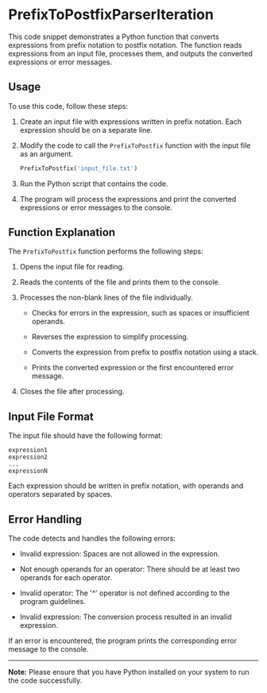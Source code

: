# PrefixToPostfixParserIteration

This code snippet demonstrates a Python function that converts expressions from prefix notation to postfix notation. The function reads expressions from an input file, processes them, and outputs the converted expressions or error messages.

## Usage

To use this code, follow these steps:

1. Create an input file with expressions written in prefix notation. Each expression should be on a separate line.

2. Modify the code to call the `PrefixToPostfix` function with the input file as an argument.

   ```python
   PrefixToPostfix('input_file.txt')
   ```

3. Run the Python script that contains the code.

4. The program will process the expressions and print the converted expressions or error messages to the console.

## Function Explanation

The `PrefixToPostfix` function performs the following steps:

1. Opens the input file for reading.

2. Reads the contents of the file and prints them to the console.

3. Processes the non-blank lines of the file individually.

   - Checks for errors in the expression, such as spaces or insufficient operands.

   - Reverses the expression to simplify processing.

   - Converts the expression from prefix to postfix notation using a stack.

   - Prints the converted expression or the first encountered error message.

4. Closes the file after processing.

## Input File Format

The input file should have the following format:

```
expression1
expression2
...
expressionN
```

Each expression should be written in prefix notation, with operands and operators separated by spaces.

## Error Handling

The code detects and handles the following errors:

- Invalid expression: Spaces are not allowed in the expression.

- Not enough operands for an operator: There should be at least two operands for each operator.

- Invalid operator: The '^' operator is not defined according to the program guidelines.

- Invalid expression: The conversion process resulted in an invalid expression.

If an error is encountered, the program prints the corresponding error message to the console.

---

**Note:** Please ensure that you have Python installed on your system to run the code successfully.
